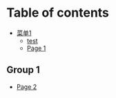 # Table of contents

* [菜单1](README.md)
  * [test](菜单1/test.md)
  * [Page 1](cai-dan-1/page-1.md)

## Group 1

* [Page 2](group-1/page-2.md)

